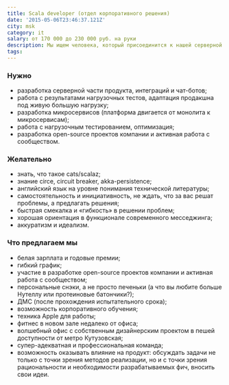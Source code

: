 ```yaml
---
title: Scala developer (отдел корпоративного решения)
date: '2015-05-06T23:46:37.121Z'
city: msk
category: it
salary: от 170 000 до 230 000 руб. на руки
description: Мы ищем человека, который присоединится к нашей серверной разработке, займется реализацией новой функциональности, оптимизацией бэкенда, работой со стресс-тестами.
tags:
---
```


### Нужно

- разработка серверной части продукта, интеграций и чат-ботов;
- работа с результатами нагрузочных тестов, адаптация продакшна под живую большую нагрузку;
- разработка микросервисов (платформа двигается от монолита к микросервисам);
- работа с нагрузочным тестированием, оптимизация;
- разработка open-source проектов компании и активная работа с сообществом.

### Желательно

- знать, что такое cats/scalaz;
- знание circe, circuit breaker, akka-persistence;
- английский язык на уровне понимания технической литературы;
- самостоятельность и инициативность, не ждать, что за вас решат проблемы, а предлагать решения;
- быстрая смекалка и «гибкость» в решении проблем;
- хорошая ориентация в функционале современного месседжинга;
- аккуратизм и идеализм.

### Что предлагаем мы

- белая зарплата и годовые премии;
- гибкий график;
- участие в разработке open-source проектов компании и активная работа с сообществом;
- персональные снэки, а не просто печеньки (а что вы любите больше Нутеллу или протеиновые батончики?);
- ДМС (после прохождения испытательного срока);
- возможность корпоративного обучения;
- техника Apple для работы;
- фитнес в новом зале недалеко от офиса;
- волшебный офис с собственным дизайнерским проектом в пешей доступности от метро Кутузовская;
- супер-адекватная и профессиональная команда;
- возможность оказывать влияние на продукт: обсуждать задачи не только с точки зрения методов реализации, но и с точки зрения рациональности и необходимости разрабатываемых фич, вносить свои идеи.
